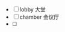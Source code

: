 * [ ] lobby                                  大堂
* [ ] chamber                              会议厅
* [ ] 

